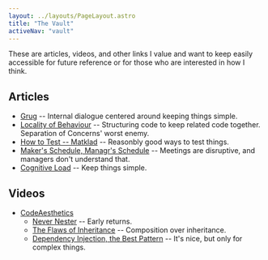 ```yaml
---
layout: ../layouts/PageLayout.astro
title: "The Vault"
activeNav: "vault"
---
```


These are articles, videos, and other links I value and want to keep easily accessible for future reference or for those who are interested in how I think.

## Articles

- [Grug](https://grugbrain.dev/) -- Internal dialogue centered around keeping things simple.
- [Locality of Behaviour](https://htmx.org/essays/locality-of-behaviour/) -- Structuring code to keep related code together. Separation of Concerns' worst enemy.
- [How to Test -- Matklad](https://matklad.github.io/2021/05/31/how-to-test.html) -- Reasonbly good ways to test things.
- [Maker's Schedule, Managr's Schedule](https://paulgraham.com/makersschedule.html) -- Meetings are disruptive, and managers don't understand that.
- [Cognitive Load](https://github.com/zakirullin/cognitive-load) -- Keep things simple.

## Videos

- [CodeAesthetics](https://www.youtube.com/@CodeAesthetic/videos)
  - [Never Nester](https://www.youtube.com/watch?v=CFRhGnuXG-4) -- Early returns.
  - [The Flaws of Inheritance](https://www.youtube.com/watch?v=hxGOiiR9ZKg) -- Composition over inheritance.
  - [Dependency Injection, the Best Pattern](https://www.youtube.com/watch?v=J1f5b4vcxCQ) -- It's nice, but only for complex things.
